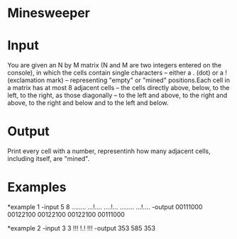 # Minesweeper

# Input
You are given an N by M matrix (N and M are two integers entered on the console), in which the cells contain single characters – either a . (dot) or a ! (exclamation mark) – representing "empty" or "mined" positions.Each cell in a matrix has at most 8 adjacent cells – the cells directly above, below, to the left, to the right, as those diagonally – to the left and above, to the right and above, to the right and below and to the left and below.

# Output
Print every cell with a number, representinh how many adjacent cells, including itself, are "mined".

# Examples
*example 1
-input 
5 8
........
...!....
....!...
........
...!....
-output 
00111000
00122100
00122100
00122100
00111000

*example 2
-input
3 3
!!!
!.!
!!!
-output
353
585
353
